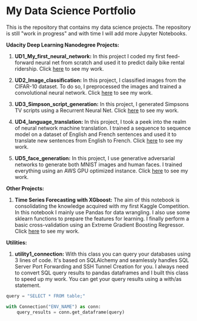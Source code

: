 # My Data Science Portfolio

This is the repository that contains my data science projects. The repository is still "work in progress" and with time I will add more Jupyter Notebooks.

__Udacity Deep Learning Nanodegree Projects:__

1. __UD1_My_first_neural_network:__ In this project I coded my first feed-forward neural net from scratch and used it to predict daily bike rental ridership. Click [here](https://nbviewer.jupyter.org/github/CharlieKing7/data-science-projects/blob/master/UD1_My_first_neural_network.ipynb) to see my work.

2. __UD2_Image_classification:__ In this project, I classified images from the CIFAR-10 dataset. To do so, I preprocessed the images and trained a convolutional neural network. Click [here](https://nbviewer.jupyter.org/github/CharlieKing7/data-science-projects/blob/master/UD2_Image_classification.ipynb) to see my work.


3. __UD3_Simpson_script_generation:__ In this project, I generated Simpsons TV scripts using a Recurrent Neural Net. Click [here](https://nbviewer.jupyter.org/github/CharlieKing7/data-science-projects/blob/master/UD3_Simpson_script_generation.ipynb) to see my work.

4. __UD4_language_translation:__ In this project, I took a peek into the realm of neural network machine translation. I trained a sequence to sequence model on a dataset of English and French sentences and used it to translate new sentences from English to French. Click [here](https://nbviewer.jupyter.org/github/CharlieKing7/data-science-projects/blob/master/UD4_language_translation.ipynb) to see my work.

5. __UD5_face_generation:__ In this project, I use generative adversarial networks to generate both MNIST images and human faces. I trained everything using an AWS GPU optimized instance. Click [here](https://nbviewer.jupyter.org/github/CharlieKing7/data-science-projects/blob/master/UD5_face_generation.ipynb) to see my work.


__Other Projects:__

1. __Time Series Forecasting with XGboost:__ The aim of this notebook is consolidating the knowledge acquired with my first Kaggle Competition. In this notebook I mainly use Pandas for data wrangling. I also use some sklearn functions to prepare the features for learning. I finally perform a basic cross-validation using an Extreme Gradient Boosting Regressor. Click [here](https://nbviewer.jupyter.org/github/CharlieKing7/data-science-projects/blob/master/1_time-series-forecasting-xgboost.ipynb
) to see my work.

__Utilities:__

1. __utility1_connection:__ With this class you can query your databases using 3 lines of code. It's based on SQLAlchemy and seamlessly handles SQL Server Port Forwarding and SSH Tunnel Creation for you. I always need to convert SQL query results to pandas dataframes and I built this class to speed up my work. You can get your query results using a with/as statement. 

```python
query = "SELECT * FROM table;"

with Connection("ENV_NAME") as conn:
    query_results = conn.get_dataframe(query)
```


